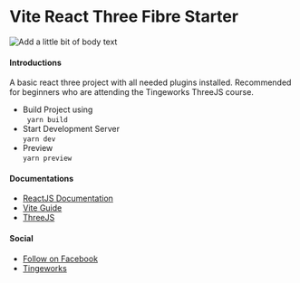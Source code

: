 # Vite React Three Fibre Starter
![Add a little bit of body text](https://user-images.githubusercontent.com/61859879/186726132-a9fbf4d0-3c5c-4822-887e-d6398ffcd232.png)

#### Introductions
A basic react three project with all needed plugins installed. Recommended for beginners who are attending the Tingeworks ThreeJS course.

- Build Project using\
  ` yarn build`
- Start Development Server\
  ` yarn dev `
- Preview\
  ` yarn preview `

#### Documentations
- [ReactJS Documentation](https://reactjs.org/docs/getting-started.html)
- [Vite Guide](https://vitejs.dev/guide/)
- [ThreeJS](https://threejs.org/docs/index.html#manual/introduction/Creating-a-scene)

#### Social
- [Follow on Facebook](https://www.facebook.com/tingeworks)
- [Tingeworks](https://tingeworks.com)
